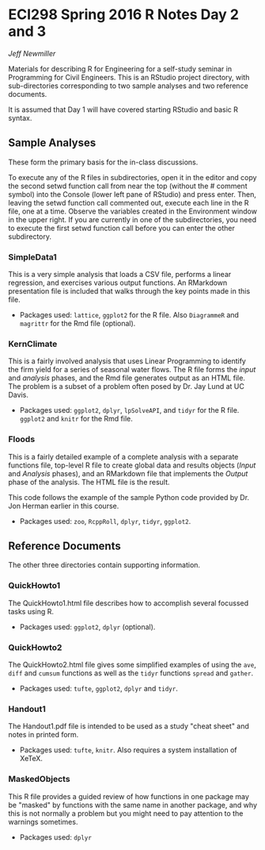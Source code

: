 # ECI298 Spring 2016 R Notes Day 2 and 3

*Jeff Newmiller*

Materials for describing R for Engineering for a self-study seminar in Programming for Civil Engineers. This is an RStudio project directory, with sub-directories corresponding to two sample analyses and two reference documents.

It is assumed that Day 1 will have covered starting RStudio and basic R syntax.

## Sample Analyses

These form the primary basis for the in-class discussions.

To execute any of the R files in subdirectories, open it in the editor and copy the second setwd function call from near the top (without the # comment symbol) into the Console (lower left pane of RStudio) and press enter. Then, leaving the setwd function call commented out, execute each line in the R file, one at a time. Observe the variables created in the Environment window in the upper right. If you are currently in one of the subdirectories, you need to execute the first setwd function call before you can enter the other subdirectory.

### SimpleData1

This is a very simple analysis that loads a CSV file, performs a linear regression, and exercises various output functions. An RMarkdown presentation file is included that walks through the key points made in this file.

* Packages used: `lattice`, `ggplot2` for the R file. Also `DiagrammeR` and `magrittr` for the Rmd file (optional).

### KernClimate

This is a fairly involved analysis that uses Linear Programming to identify the firm yield for a series of seasonal water flows. The R file forms the *input* and *analysis* phases, and the Rmd file generates output as an HTML file. The problem is a subset of a problem often posed by Dr. Jay Lund at UC Davis.

* Packages used: `ggplot2`, `dplyr`, `lpSolveAPI`, and `tidyr` for the R file. `ggplot2` and `knitr` for the Rmd file.

### Floods

This is a fairly detailed example of a complete analysis with a separate functions file, top-level R file to create global data and results objects (*Input* and *Analysis* phases), and an RMarkdown file that implements the *Output* phase of the analysis. The HTML file is the result.

This code follows the example of the sample Python code provided by Dr. Jon Herman earlier in this course.

* Packages used: `zoo`, `RcppRoll`, `dplyr`, `tidyr`, `ggplot2`.

## Reference Documents

The other three directories contain supporting information.

### QuickHowto1

The QuickHowto1.html file describes how to accomplish several focussed tasks using R.

* Packages used: `ggplot2`, `dplyr` (optional).

### QuickHowto2

The QuickHowto2.html file gives some simplified examples of using the `ave`, `diff` and `cumsum` functions as well as the `tidyr` functions `spread` and `gather`.

* Packages used: `tufte`, `ggplot2`, `dplyr` and `tidyr`.


### Handout1

The Handout1.pdf file is intended to be used as a study "cheat sheet" and notes in printed form.

* Packages used: `tufte`, `knitr`. Also requires a system installation of XeTeX.

### MaskedObjects

This R file provides a guided review of how functions in one package may be
"masked" by functions with the same name in another package, and why this
is not normally a problem but you might need to pay attention to the warnings 
sometimes.

* Packages used: `dplyr`
